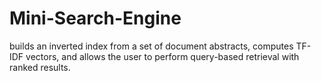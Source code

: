 # Mini-Search-Engine
builds an inverted index from a set of document abstracts, computes TF-IDF vectors, and allows the user to perform query-based retrieval with ranked results.
